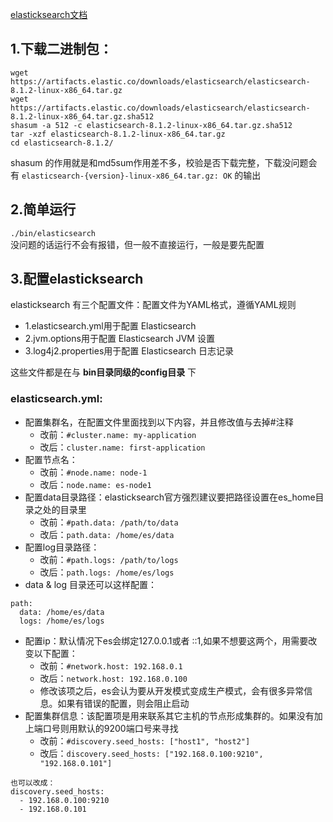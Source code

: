 [elasticksearch文档](https://www.elastic.co/guide/index.html)
## 1.下载二进制包：
```
wget https://artifacts.elastic.co/downloads/elasticsearch/elasticsearch-8.1.2-linux-x86_64.tar.gz
wget https://artifacts.elastic.co/downloads/elasticsearch/elasticsearch-8.1.2-linux-x86_64.tar.gz.sha512
shasum -a 512 -c elasticsearch-8.1.2-linux-x86_64.tar.gz.sha512 
tar -xzf elasticsearch-8.1.2-linux-x86_64.tar.gz
cd elasticsearch-8.1.2/ 
```
shasum 的作用就是和md5sum作用差不多，校验是否下载完整，下载没问题会有 `elasticsearch-{version}-linux-x86_64.tar.gz: OK` 的输出  

## 2.简单运行
`./bin/elasticsearch`  
没问题的话运行不会有报错，但一般不直接运行，一般是要先配置

## 3.配置elasticksearch
elasticksearch 有三个配置文件：配置文件为YAML格式，遵循YAML规则  
* 1.elasticsearch.yml用于配置 Elasticsearch  
* 2.jvm.options用于配置 Elasticsearch JVM 设置
* 3.log4j2.properties用于配置 Elasticsearch 日志记录

这些文件都是在与 **bin目录同级的config目录** 下  

### elasticsearch.yml:
  * 配置集群名，在配置文件里面找到以下内容，并且修改值与去掉#注释
    * 改前：`#cluster.name: my-application`
    * 改后：`cluster.name: first-application`
  * 配置节点名：
    * 改前：`#node.name: node-1`
    * 改后：`node.name: es-node1`
  * 配置data目录路径：elasticksearch官方强烈建议要把路径设置在es_home目录之处的目录里
    * 改前：`#path.data: /path/to/data`
    * 改后：`path.data: /home/es/data`
  * 配置log目录路径：
    * 改前：`#path.logs: /path/to/logs`
    * 改后：`path.logs: /home/es/logs`
  * data & log 目录还可以这样配置：
```
path:
  data: /home/es/data
  logs: /home/es/logs
```
  * 配置ip：默认情况下es会绑定127.0.0.1或者 ::1,如果不想要这两个，用需要改变以下配置：
    * 改前：`#network.host: 192.168.0.1`
    * 改后：`network.host: 192.168.0.100`
    * 修改该项之后，es会认为要从开发模式变成生产模式，会有很多异常信息。如果有错误的配置，则会阻止启动
* 配置集群信息：该配置项是用来联系其它主机的节点形成集群的。如果没有加上端口号则用默认的9200端口号来寻找
  * 改前：`#discovery.seed_hosts: ["host1", "host2"]`
  * 改后：`discovery.seed_hosts: ["192.168.0.100:9210", "192.168.0.101"]`
```
也可以改成：
discovery.seed_hosts: 
  - 192.168.0.100:9210
  - 192.168.0.101
```
